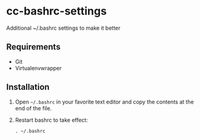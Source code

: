 cc-bashrc-settings
==================

Additional ~/.bashrc settings to make it better

## Requirements

- Git
- Virtualenvwrapper

## Installation

1. Open `~/.bashrc` in your favorite text editor and copy the contents at the end of the file.  

2. Restart bashrc to take effect:  

    `. ~/.bashrc`

